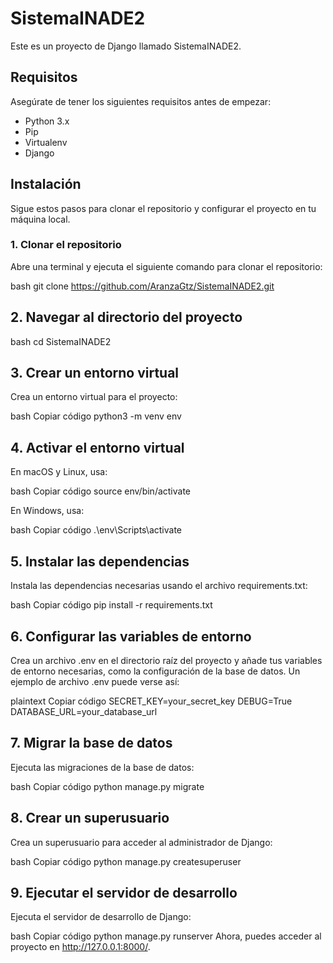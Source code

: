 # SistemaINADE2

Este es un proyecto de Django llamado SistemaINADE2. 

## Requisitos

Asegúrate de tener los siguientes requisitos antes de empezar:

- Python 3.x
- Pip
- Virtualenv
- Django 

## Instalación

Sigue estos pasos para clonar el repositorio y configurar el proyecto en tu máquina local.

### 1. Clonar el repositorio

Abre una terminal y ejecuta el siguiente comando para clonar el repositorio:

bash
git clone https://github.com/AranzaGtz/SistemaINADE2.git

## 2. Navegar al directorio del proyecto

bash
 cd SistemaINADE2

## 3. Crear un entorno virtual
Crea un entorno virtual para el proyecto:

bash
Copiar código
python3 -m venv env

## 4. Activar el entorno virtual
En macOS y Linux, usa:

bash
Copiar código
source env/bin/activate

En Windows, usa:

bash
Copiar código
.\env\Scripts\activate

## 5. Instalar las dependencias
Instala las dependencias necesarias usando el archivo requirements.txt:

bash
Copiar código
pip install -r requirements.txt


## 6. Configurar las variables de entorno
Crea un archivo .env en el directorio raíz del proyecto y añade tus variables de entorno necesarias, como la configuración de la base de datos. 
Un ejemplo de archivo .env puede verse así:

plaintext
Copiar código
SECRET_KEY=your_secret_key
DEBUG=True
DATABASE_URL=your_database_url

## 7. Migrar la base de datos
Ejecuta las migraciones de la base de datos:

bash
Copiar código
python manage.py migrate

## 8. Crear un superusuario
Crea un superusuario para acceder al administrador de Django:

bash
Copiar código
python manage.py createsuperuser

## 9. Ejecutar el servidor de desarrollo
Ejecuta el servidor de desarrollo de Django:

bash
Copiar código
python manage.py runserver
Ahora, puedes acceder al proyecto en http://127.0.0.1:8000/.
